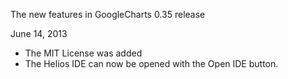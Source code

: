 The new features in GoogleCharts 0.35 release

June 14, 2013

- The MIT License was added
- The Helios IDE can now be opened with the Open IDE button.
